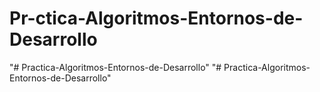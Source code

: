 # Pr-ctica-Algoritmos-Entornos-de-Desarrollo
"# Practica-Algoritmos-Entornos-de-Desarrollo" 
"# Practica-Algoritmos-Entornos-de-Desarrollo" 
